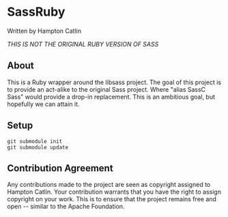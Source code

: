 SassRuby
=======

Written by Hampton Catlin

*THIS IS NOT THE ORIGINAL RUBY VERSION OF SASS*

About
-----

This is a Ruby wrapper around the libsass project. The goal
of this project is to provide an act-alike to the original Sass
project. Where "alias SassC Sass" would provide a drop-in
replacement. This is an ambitious goal, but hopefully we can 
attain it.

Setup
-----

    git submodule init
    git submodule update


Contribution Agreement
----------------------

Any contributions made to the project are seen as copyright assigned to Hampton Catlin. Your contribution warrants that you have the right to assign copyright on your work. This is to ensure that the project remains free and open -- similar to the Apache Foundation.


